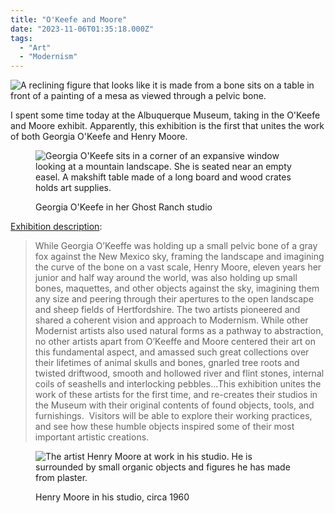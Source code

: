 ```yaml
---
title: "O'Keefe and Moore"
date: "2023-11-06T01:35:18.000Z"
tags: 
  - "Art"
  - "Modernism"
---
```


![A reclining figure that looks like it is made from a bone sits on a table in front of a painting of a mesa as viewed through a pelvic bone.](/img/note-images/img_3313-1-1024x636.jpg)

I spent some time today at the Albuquerque Museum, taking in the O'Keefe and Moore exhibit. Apparently, this exhibition is the first that unites the work of both Georgia O'Keefe and Henry Moore.

<figure>

![Georgia O'Keefe sits in a corner of an expansive window looking at a mountain landscape. She is seated near an empty easel. A makshift table made of a long board and wood crates holds art supplies.](/img/note-images/OKeefe-studio-1024x790.jpg)

<figcaption>

Georgia O'Keefe in her Ghost Ranch studio

</figcaption>

</figure>

[Exhibition description](https://www.cabq.gov/artsculture/albuquerque-museum/exhibitions/okeeffe-and-moore):

> While Georgia O’Keeffe was holding up a small pelvic bone of a gray fox against the New Mexico sky, framing the landscape and imagining the curve of the bone on a vast scale, Henry Moore, eleven years her junior and half way around the world, was also holding up small bones, maquettes, and other objects against the sky, imagining them any size and peering through their apertures to the open landscape and sheep fields of Hertfordshire. The two artists pioneered and shared a coherent vision and approach to Modernism. While other Modernist artists also used natural forms as a pathway to abstraction, no other artists apart from O’Keeffe and Moore centered their art on this fundamental aspect, and amassed such great collections over their lifetimes of animal skulls and bones, gnarled tree roots and twisted driftwood, smooth and hollowed river and flint stones, internal coils of seashells and interlocking pebbles...This exhibition unites the work of these artists for the first time, and re-creates their studios in the Museum with their original contents of found objects, tools, and furnishings.  Visitors will be able to explore their working practices, and see how these humble objects inspired some of their most important artistic creations.


<figure>

![The artist Henry Moore at work in his studio. He is surrounded by small organic objects and figures he has made from plaster.](/img/note-images/Moore-studio-1024x612.jpg)

<figcaption>

Henry Moore in his studio, circa 1960

</figcaption>

</figure>
